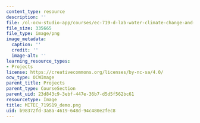 ```yaml
---
content_type: resource
description: ''
file: /ol-ocw-studio-app/courses/ec-719-d-lab-water-climate-change-and-health-spring-2019/b98372fd3a8a4619648d94c480e2fec8_MITEC_719S19_demo.png
file_size: 335665
file_type: image/png
image_metadata:
  caption: ''
  credit: ''
  image-alt: ''
learning_resource_types:
- Projects
license: https://creativecommons.org/licenses/by-nc-sa/4.0/
ocw_type: OCWImage
parent_title: Projects
parent_type: CourseSection
parent_uid: 23d843c9-3ebf-447e-36b7-d5d5f562bc61
resourcetype: Image
title: MITEC_719S19_demo.png
uid: b98372fd-3a8a-4619-648d-94c480e2fec8
---
```

